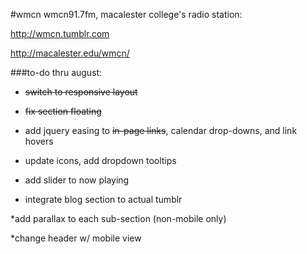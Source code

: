 #wmcn
wmcn91.7fm, macalester college's radio station:

http://wmcn.tumblr.com

http://macalester.edu/wmcn/

###to-do thru august:
* ~~switch to responsive layout~~

* ~~fix section floating~~

* add jquery easing to ~~in-page links~~, calendar drop-downs, and link hovers

* update icons, add dropdown tooltips

* add slider to now playing

* integrate blog section to actual tumblr

*add parallax to each sub-section (non-mobile only)

*change header w/ mobile view